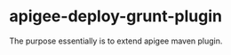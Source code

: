 apigee-deploy-grunt-plugin
==========================

The purpose essentially is to extend apigee maven plugin.
